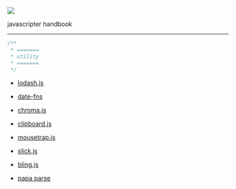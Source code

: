 ![](assets/favicon.ico)

javascripter handbook

---

```javascript
/**
 * =======
 * utility
 * =======
 */
```

- [lodash.js](https://github.com/lodash/lodash)

- [date-fns](https://github.com/date-fns/date-fns)

- [chroma.js](https://github.com/gka/chroma.js)

- [clipboard.js](https://github.com/zenorocha/clipboard.js)

- [mousetrap.js](https://github.com/ccampbell/mousetrap)

- [slick.js](https://github.com/kenwheeler/slick)

- [bling.js](https://gist.github.com/paulirish/12fb951a8b893a454b32)

- [papa parse](https://github.com/mholt/PapaParse)
